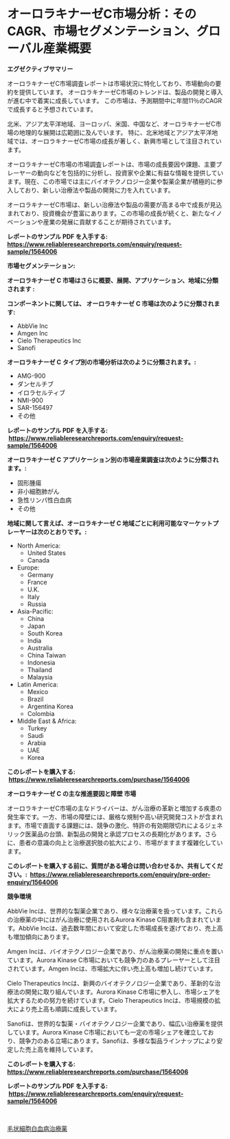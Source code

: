 <p><h1>オーロラキナーゼC市場分析：そのCAGR、市場セグメンテーション、グローバル産業概要</h1></p><p><strong>エグゼクティブサマリー</strong></p>
<p><p>オーロラキナーゼC市場調査レポートは市場状況に特化しており、市場動向の要約を提供しています。 オーロラキナーゼC市場のトレンドは、製品の開発と導入が進む中で着実に成長しています。 この市場は、予測期間中に年間11％のCAGRで成長すると予想されています。</p><p>北米、アジア太平洋地域、ヨーロッパ、米国、中国など、オーロラキナーゼC市場の地理的な展開は広範囲に及んでいます。 特に、北米地域とアジア太平洋地域では、オーロラキナーゼC市場の成長が著しく、新興市場として注目されています。</p><p>オーロラキナーゼC市場の市場調査レポートは、市場の成長要因や課題、主要プレーヤーの動向などを包括的に分析し、投資家や企業に有益な情報を提供しています。現在、この市場では主にバイオテクノロジー企業や製薬企業が積極的に参入しており、新しい治療法や製品の開発に力を入れています。</p><p>オーロラキナーゼC市場は、新しい治療法や製品の需要が高まる中で成長が見込まれており、投資機会が豊富にあります。この市場の成長が続くと、新たなイノベーションや産業の発展に貢献することが期待されています。</p></p>
<p><strong>レポートのサンプル PDF を入手する: <a href="https://www.reliableresearchreports.com/enquiry/request-sample/1564006">https://www.reliableresearchreports.com/enquiry/request-sample/1564006</a></strong></p>
<p><strong>市場セグメンテーション:</strong></p>
<p><strong> オーロラキナーゼ C 市場はさらに概要、展開、アプリケーション、地域に分類されます :</strong></p>
<p><strong>コンポーネントに関しては、 オーロラキナーゼ C 市場は次のように分類されます: &nbsp;</strong></p>
<p><ul><li>AbbVie Inc</li><li>Amgen Inc</li><li>Cielo Therapeutics Inc</li><li>Sanofi</li></ul></p>
<p><strong> オーロラキナーゼ C タイプ別の市場分析は次のように分類されます。:</strong></p>
<p><ul><li>AMG-900</li><li>ダンセルチブ</li><li>イロラセルティブ</li><li>NMI-900</li><li>SAR-156497</li><li>その他</li></ul></p>
<p><strong>レポートのサンプル PDF を入手する: &nbsp;<a href="https://www.reliableresearchreports.com/enquiry/request-sample/1564006">https://www.reliableresearchreports.com/enquiry/request-sample/1564006</a></strong></p>
<p><strong> オーロラキナーゼ C アプリケーション別の市場産業調査は次のように分類されます。:</strong></p>
<p><ul><li>固形腫瘍</li><li>非小細胞肺がん</li><li>急性リンパ性白血病</li><li>その他</li></ul></p>
<p><strong>地域に関して言えば、オーロラキナーゼ C 地域ごとに利用可能なマーケットプレーヤーは次のとおりです。:</strong></p>
<p><ul>
    <li>
        North America:
        <ul>
            <li>United States</li>
            <li>Canada</li>
        </ul>
    </li>
    <li>
        Europe:
        <ul>
            <li>Germany</li>
            <li>France</li>
            <li>U.K.</li>
            <li>Italy</li>
            <li>Russia</li>
        </ul>
    </li>
    <li>
        Asia-Pacific:
        <ul>
            <li>China</li>
            <li>Japan</li>
            <li>South Korea</li>
            <li>India</li>
            <li>Australia</li>
            <li>China Taiwan</li>
            <li>Indonesia</li>
            <li>Thailand</li>
            <li>Malaysia</li>
        </ul>
    </li>
    <li>
        Latin America:
        <ul>
            <li>Mexico</li>
            <li>Brazil</li>
            <li>Argentina Korea</li>
            <li>Colombia</li>
        </ul>
    </li>
    <li>
        Middle East & Africa:
        <ul>
            <li>Turkey</li>
            <li>Saudi</li>
            <li>Arabia</li>
            <li>UAE</li>
            <li>Korea</li>
        </ul>
    </li>
    </ul></p>
<p><strong>このレポートを購入する: &nbsp;<a href="https://www.reliableresearchreports.com/purchase/1564006">https://www.reliableresearchreports.com/purchase/1564006</a></strong></p>
<p><strong>オーロラキナーゼ C の主な推進要因と障壁 市場</strong></p>
<p><p>オーロラキナーゼC市場の主なドライバーは、がん治療の革新と増加する疾患の発生率です。一方、市場の障壁には、厳格な規制や高い研究開発コストが含まれます。市場で直面する課題には、競争の激化、特許の有効期限切れによるジェネリック医薬品の台頭、新製品の開発と承認プロセスの長期化があります。さらに、患者の意識の向上と治療選択肢の拡大により、市場がますます複雑化しています。</p></p>
<p><strong>このレポートを購入する前に、質問がある場合は問い合わせるか、共有してください。:&nbsp; <a href="https://www.reliableresearchreports.com/enquiry/pre-order-enquiry/1564006">https://www.reliableresearchreports.com/enquiry/pre-order-enquiry/1564006</a></strong></p>
<p><strong>競争環境</strong></p>
<p><p>AbbVie Incは、世界的な製薬企業であり、様々な治療薬を扱っています。これらの治療薬の中にはがん治療に使用されるAurora Kinase C阻害剤も含まれています。AbbVie Incは、過去数年間において安定した市場成長を遂げており、売上高も増加傾向にあります。</p><p>Amgen Incは、バイオテクノロジー企業であり、がん治療薬の開発に重点を置いています。Aurora Kinase C市場においても競争力のあるプレーヤーとして注目されています。Amgen Incは、市場拡大に伴い売上高も増加し続けています。</p><p>Cielo Therapeutics Incは、新興のバイオテクノロジー企業であり、革新的な治療法の開発に取り組んでいます。Aurora Kinase C市場に参入し、市場シェアを拡大するための努力を続けています。Cielo Therapeutics Incは、市場規模の拡大により売上高も順調に成長しています。</p><p>Sanofiは、世界的な製薬・バイオテクノロジー企業であり、幅広い治療薬を提供しています。Aurora Kinase C市場においても一定の市場シェアを確立しており、競争力のある立場にあります。Sanofiは、多様な製品ラインナップにより安定した売上高を維持しています。</p></p>
<p><strong>このレポートを購入する: &nbsp; <a href="https://www.reliableresearchreports.com/purchase/1564006">https://www.reliableresearchreports.com/purchase/1564006</a></strong></p>
<p><strong>レポートのサンプル PDF を入手する: &nbsp;<a href="https://www.reliableresearchreports.com/enquiry/request-sample/1564006">https://www.reliableresearchreports.com/enquiry/request-sample/1564006</a></strong><strong></strong></p>
<p>&nbsp;</p>
<p><p><a href="https://github.com/Sophiaard2003/Market-Research-Report-List-1/blob/main/16346336262.md">毛状細胞白血病治療薬</a></p></p>